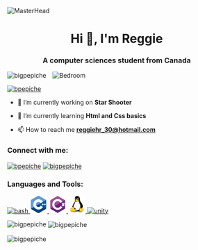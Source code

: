 ![MasterHead](https://i1.sndcdn.com/visuals-000272847459-CpXCO8-original.jpg)
<h1 align="center">Hi 👋, I'm Reggie</h1>
<h3 align="center">A computer sciences student from Canada</h3>
<img align="right" alt="Bedroom" width="400" src="https://steamuserimages-a.akamaihd.net/ugc/945094571616867748/680E4979CC75A2310664E0883F3F3FC6CBECA3BE/?imw=5000&imh=5000&ima=fit&impolicy=Letterbox&imcolor=%23000000&letterbox=false">

<p align="left"> <img src="https://komarev.com/ghpvc/?username=bigpepiche&label=Profile%20views&color=0e75b6&style=flat" alt="bigpepiche" /> </p>

<p align="left"> <a href="https://twitter.com/bpepiche" target="blank"><img src="https://img.shields.io/twitter/follow/bpepiche?logo=twitter&style=for-the-badge" alt="bpepiche" /></a> </p>

- 🔭 I’m currently working on **Star Shooter**

- 🌱 I’m currently learning **Html and Css basics**

- 📫 How to reach me **reggiehr_30@hotmail.com**

<h3 align="left">Connect with me:</h3>
<p align="left">
<a href="https://twitter.com/bpepiche" target="blank"><img align="center" src="https://raw.githubusercontent.com/rahuldkjain/github-profile-readme-generator/master/src/images/icons/Social/twitter.svg" alt="bpepiche" height="30" width="40" /></a>
<a href="https://stackoverflow.com/users/bigpepiche" target="blank"><img align="center" src="https://raw.githubusercontent.com/rahuldkjain/github-profile-readme-generator/master/src/images/icons/Social/stack-overflow.svg" alt="bigpepiche" height="30" width="40" /></a>
</p>

<h3 align="left">Languages and Tools:</h3>
<p align="left"> <a href="https://www.gnu.org/software/bash/" target="_blank" rel="noreferrer"> <img src="https://www.vectorlogo.zone/logos/gnu_bash/gnu_bash-icon.svg" alt="bash" width="40" height="40"/> </a> <a href="https://www.w3schools.com/cpp/" target="_blank" rel="noreferrer"> <img src="https://raw.githubusercontent.com/devicons/devicon/master/icons/cplusplus/cplusplus-original.svg" alt="cplusplus" width="40" height="40"/> </a> <a href="https://www.w3schools.com/cs/" target="_blank" rel="noreferrer"> <img src="https://raw.githubusercontent.com/devicons/devicon/master/icons/csharp/csharp-original.svg" alt="csharp" width="40" height="40"/> </a> <a href="https://www.linux.org/" target="_blank" rel="noreferrer"> <img src="https://raw.githubusercontent.com/devicons/devicon/master/icons/linux/linux-original.svg" alt="linux" width="40" height="40"/> </a> <a href="https://unity.com/" target="_blank" rel="noreferrer"> <img src="https://www.vectorlogo.zone/logos/unity3d/unity3d-icon.svg" alt="unity" width="40" height="40"/> </a> </p>

<p><img align="left" src="https://github-readme-stats.vercel.app/api/top-langs?username=bigpepiche&show_icons=true&locale=en&layout=compact" alt="bigpepiche" /></p>

<p>&nbsp;<img align="center" src="https://github-readme-stats.vercel.app/api?username=bigpepiche&show_icons=true&locale=en" alt="bigpepiche" /></p>

<p><img align="center" src="https://github-readme-streak-stats.herokuapp.com/?user=bigpepiche&" alt="bigpepiche" /></p>
